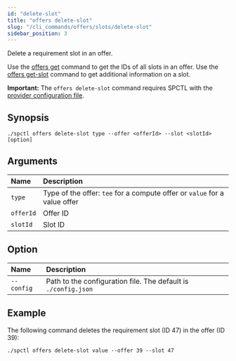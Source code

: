 ```yaml
---
id: "delete-slot"
title: "offers delete-slot"
slug: "/cli_commands/offers/slots/delete-slot"
sidebar_position: 3
---
```


Delete a requirement slot in an offer.

Use the [offers get](/developers/cli_commands/offers/offers/get) command to get the IDs of all slots in an offer. Use the [offers get-slot](/developers/cli_commands/offers/slots/get-slot) command to get additional information on a slot.

**Important:** The `offers delete-slot` command requires SPCTL with the [provider configuration file](/developers/cli_guides/configure#for-offer-providers).

## Synopsis

```
./spctl offers delete-slot type --offer <offerId> --slot <slotId> [option]
```

## Arguments

| **Name** | **Description**                 |
|:---------|:--------------------------------|
|`type`   |Type of the offer: `tee` for a compute offer or `value` for a value offer |
| `offerId`  |Offer ID  |
| `slotId`  |Slot ID |

## Option

| **Name** |**Description**                |
|:--------------------|:-------------------------------|
| `--config`          |Path to the configuration file. The default is `./config.json` |

## Example

The following command deletes the requirement slot (ID 47) in the offer (ID 39):

```
./spctl offers delete-slot value --offer 39 --slot 47
```